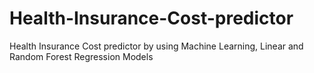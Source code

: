 # Health-Insurance-Cost-predictor
Health Insurance Cost predictor by using Machine Learning, Linear and Random Forest Regression Models 
